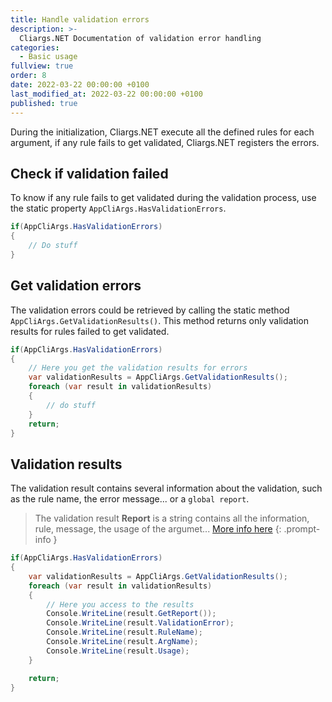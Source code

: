 ```yaml
---
title: Handle validation errors
description: >-
  Cliargs.NET Documentation of validation error handling
categories:
  - Basic usage
fullview: true
order: 8
date: 2022-03-22 00:00:00 +0100
last_modified_at: 2022-03-22 00:00:00 +0100
published: true
---
```


During the initialization, Cliargs.NET execute all the defined rules for each argument, if any rule fails to get validated, Cliargs.NET registers the errors.

## Check if validation failed

To know if any rule fails to get validated during the validation process, use the static property `AppCliArgs.HasValidationErrors`.

```csharp
if(AppCliArgs.HasValidationErrors) 
{
    // Do stuff
}
```

## Get validation errors

The validation errors could be retrieved by calling the static method `AppCliArgs.GetValidationResults()`. This method returns only validation results for rules failed to get validated.

```csharp
if(AppCliArgs.HasValidationErrors)
{
    // Here you get the validation results for errors
    var validationResults = AppCliArgs.GetValidationResults();
    foreach (var result in validationResults)
    {
        // do stuff 
    }
    return;
}
```

## Validation results

The validation result contains several information about the validation, such as the rule name, the error message... or a `global report`.

> The validation result **Report** is a string contains all the information, rule, message, the usage of the argumet... [More info here](https://github.com/YounesCheikh/Cliargs.NET/blob/4cf4d68deaac37ff0a06b628aaf149f3c44528f9/src/Cliargs/CliArgsValidationResult.cs#L62)
{: .prompt-info }

```csharp
if(AppCliArgs.HasValidationErrors)
{
    var validationResults = AppCliArgs.GetValidationResults();
    foreach (var result in validationResults)
    {
        // Here you access to the results 
        Console.WriteLine(result.GetReport());
        Console.WriteLine(result.ValidationError);
        Console.WriteLine(result.RuleName);
        Console.WriteLine(result.ArgName);
        Console.WriteLine(result.Usage);
    }

    return;
}
```

